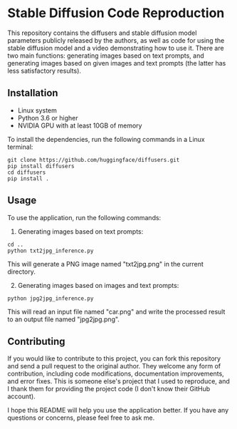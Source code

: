 # Stable Diffusion Code Reproduction

This repository contains the diffusers and stable diffusion model parameters publicly released by the authors, as well as code for using the stable diffusion model and a video demonstrating how to use it. There are two main functions: generating images based on text prompts, and generating images based on given images and text prompts (the latter has less satisfactory results).

## Installation

- Linux system
- Python 3.6 or higher
- NVIDIA GPU with at least 10GB of memory

To install the dependencies, run the following commands in a Linux terminal:

```
git clone https://github.com/huggingface/diffusers.git
pip install diffusers
cd diffusers
pip install .
```

## Usage

To use the application, run the following commands:

1. Generating images based on text prompts:

```
cd ..
python txt2jpg_inference.py
```

This will generate a PNG image named "txt2jpg.png" in the current directory.

2. Generating images based on images and text prompts:

```
python jpg2jpg_inference.py
```

This will read an input file named "car.png" and write the processed result to an output file named "jpg2jpg.png".

## Contributing

If you would like to contribute to this project, you can fork this repository and send a pull request to the original author. They welcome any form of contribution, including code modifications, documentation improvements, and error fixes. This is someone else's project that I used to reproduce, and I thank them for providing the project code (I don't know their GitHub account).

I hope this README will help you use the application better. If you have any questions or concerns, please feel free to ask me.
